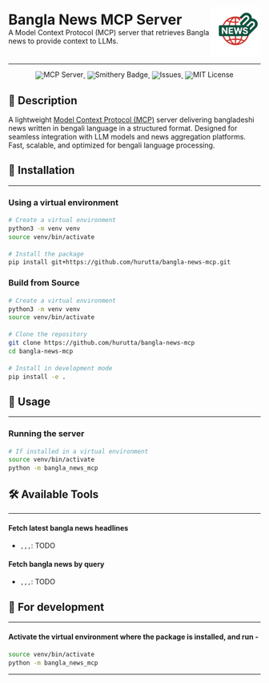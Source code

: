 <div style="display: flex; align-items: center;">

  <div style="flex: 1;">
    <h1 style="margin: 0;">Bangla News MCP Server</h1>
    <p style="margin-top: 0;">A Model Context Protocol (MCP) server that retrieves Bangla news to provide context to LLMs.</p>
  </div>
    <img src="assets/bangla_news_mcp_logo.png" style="height: 100px;">
</div>



<hr>
<div align="center" style="line-height: 1;">
    <a href="https://github.com/modelcontextprotocol/servers" target="_blank" style="margin: 2px;">
        <img alt="MCP Server" src="https://badge.mcpx.dev?type=server" style="display: inline-block; vertical-align: middle;"/>
    </a>
    <a href="https://img.shields.io/github/v/tag/hurutta/bangla-news-mcp" target="_blank" style="margin: 2px;">
        <img alt="Smithery Badge" src="https://img.shields.io/github/v/tag/hurutta/bangla-news-mcp" style="display: inline-block; vertical-align: middle;"/>
    </a>
    <a href="https://img.shields.io/github/issues/hurutta/bangla-news-mcp" target="_blank" style="margin: 2px;">
        <img alt="Issues" src="https://img.shields.io/github/issues/hurutta/bangla-news-mcp" style="display: inline-block; vertical-align: middle;"/>
    </a>
    <a href="https://github.com/hurutta/bangla-news-mcp/blob/main/LICENSE" target="_blank" style="margin: 2px;">
        <img alt="MIT License" src="https://img.shields.io/github/license/hurutta/bangla-news-mcp.svg" style="display: inline-block; vertical-align: middle;"/>
    </a>
</div>


## 📖 Description

A lightweight  [Model Context Protocol (MCP)](https://modelcontextprotocol.io/introduction) server delivering bangladeshi news written in bengali language in a structured format. 
Designed for seamless integration with LLM models and news aggregation platforms. 
Fast, scalable, and optimized for bengali language processing.


## 🔬 Installation

---

### Using a virtual environment
```bash
# Create a virtual environment
python3 -m venv venv
source venv/bin/activate

# Install the package
pip install git+https://github.com/hurutta/bangla-news-mcp.git
```

### Build from Source
```bash
# Create a virtual environment
python3 -m venv venv
source venv/bin/activate

# Clone the repository
git clone https://github.com/hurutta/bangla-news-mcp
cd bangla-news-mcp

# Install in development mode
pip install -e .
```

## 🔌 Usage

---

### Running the server
```bash
# If installed in a virtual environment
source venv/bin/activate
python -m bangla_news_mcp
```


## 🛠️ Available Tools

---

#### Fetch latest bangla news headlines
 - `,,,`: TODO

#### Fetch bangla news by query
 - `,,,`: TODO


## 🔌 For development

---
#### Activate the virtual environment where the package is installed, and run -
```bash
source venv/bin/activate
python -m bangla_news_mcp
```

<hr>